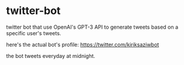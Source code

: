 # twitter-bot
twitter bot that use OpenAI's GPT-3 API to generate tweets based on a specific user's tweets.

here's the actual bot's profile: https://twitter.com/kiriksaziwbot

the bot tweets everyday at midnight.
